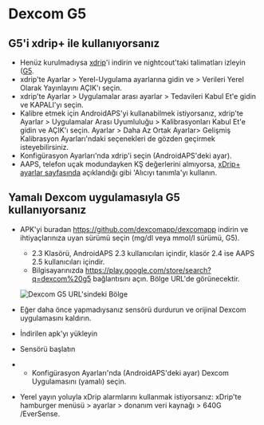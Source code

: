 # Dexcom G5

## G5'i xdrip+ ile kullanıyorsanız

-   Henüz kurulmadıysa [xdrip](https://github.com/NightscoutFoundation/xDrip)'i indirin ve nightcout'taki talimatları izleyin ([G5](http://www.nightscout.info/wiki/welcome/nightscout-with-xdrip-and-dexcom-share-wireless/xdrip-with-g5-support).
-   xdrip'te Ayarlar > Yerel-Uygulama ayarlarına gidin ve > Verileri Yerel Olarak Yayınlayını AÇIK'ı seçin.
-   xdrip'te Ayarlar > Uygulamalar arası ayarlar > Tedavileri Kabul Et'e gidin ve KAPALI'yı seçin.
-   Kalibre etmek için AndroidAPS'yi kullanabilmek istiyorsanız, xdrip'te Ayarlar > Uygulamalar Arası Uyumluluğu > Kalibrasyonları Kabul Et'e gidin ve AÇIK'ı seçin. Ayarlar > Daha Az Ortak Ayarlar> Gelişmiş Kalibrasyon Ayarları'ndaki seçenekleri de gözden geçirmek isteyebilirsiniz.
-   Konfigürasyon Ayarları'nda xdrip'i seçin (AndroidAPS'deki ayar).
-   AAPS, telefon uçak modundayken KŞ değerlerini almıyorsa, [xDrip+ ayarlar sayfasında](../Configuration/xdrip.md) açıklandığı gibi 'Alıcıyı tanımla'yı kullanın.

## Yamalı Dexcom uygulamasıyla G5 kullanıyorsanız

-   APK'yi buradan <https://github.com/dexcomapp/dexcomapp> indirin ve ihtiyaçlarınıza uyan sürümü seçin (mg/dl veya mmol/l sürümü, G5).

    -   2.3 Klasörü, AndroidAPS 2.3 kullanıcıları içindir, klasör 2.4 ise AAPS 2.5 kullanıcıları içindir.
    -   Bilgisayarınızda <https://play.google.com/store/search?q=dexcom%20g5> bağlantısını açın. Bölge URL'de görünecektir.

    ![Dexcom G5 URL'sindeki Bölge](../images/DexcomG5regionURL.PNG)

-   Eğer daha önce yapmadıysanız sensörü durdurun ve orijinal Dexcom uygulamasını kaldırın.

-   İndirilen apk'yı yükleyin

-   Sensörü başlatın

-   * Konfigürasyon Ayarları'nda (AndroidAPS'deki ayar) Dexcom Uygulamasını (yamalı) seçin.

-   Yerel yayın yoluyla xDrip alarmlarını kullanmak istiyorsanız: xDrip'te hamburger menüsü > ayarlar > donanım veri kaynağı > 640G /EverSense.
